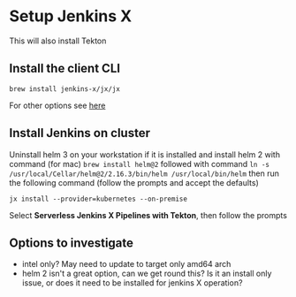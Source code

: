 # Setup Jenkins X

This will also install Tekton

## Install the client CLI

```brew install jenkins-x/jx/jx```

For other options see [here](https://jenkins-x.io/docs/getting-started/setup/install/)

## Install Jenkins on cluster

Uninstall helm 3 on your workstation if it is installed and install helm 2 with command (for mac) ```brew install helm@2``` followed with command ```ln -s /usr/local/Cellar/helm@2/2.16.3/bin/helm /usr/local/bin/helm``` then run the following command (follow the prompts and accept the defaults)

```jx install --provider=kubernetes --on-premise```

Select **Serverless Jenkins X Pipelines with Tekton**, then follow the prompts

## Options to investigate

- intel only?  May need to update to target only amd64 arch
- helm 2 isn't a great option, can we get round this? Is it an install only issue, or does it need to be installed for jenkins X operation?
